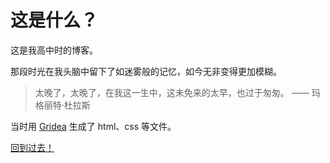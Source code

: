 # 这是什么？

这是我高中时的博客。

那段时光在我头脑中留下了如迷雾般的记忆，如今无非变得更加模糊。

> 太晚了，太晚了，在我这一生中，这未免来的太早，也过于匆匆。
> —— 玛格丽特·杜拉斯

当时用 [Gridea](https://github.com/getgridea/gridea) 生成了 html、css 等文件。

[回到过去！](./oldindex.html)
